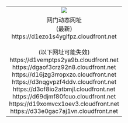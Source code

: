 ﻿<table>
  <tr></tr>
  <tr><td colspan=2 align=center><img src="https://d1ezo1s4yglfpz.cloudfront.net/Up/oGate.jpg" /></td></tr>
  <tr><td colspan=2 align=center>网门动态网址<br/>(最新)
<br>https://d1ezo1s4yglfpz.cloudfront.net
<br/><br/>(以下网址可能失效)
<br>https://d1vemptps2ya9b.cloudfront.net
<br>https://dgaof3crz92n8.cloudfront.net
<br>https://d16jzg3rropxzo.cloudfront.net
<br>https://d3nqgvpzf4ddv.cloudfront.net
<br>https://d3of8io2atbmjl.cloudfront.net
<br>https://d69djmf80fcuo.cloudfront.net
<br>https://d19xomvcx1oev3.cloudfront.net
<br>https://d33e0gac7aj1vn.cloudfront.net
    </td>
  </tr>
</table>
